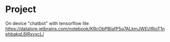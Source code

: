 # Project
On device "chatbot" with tensorflow lite
https://datalore.jetbrains.com/notebook/KRcObPBIafP5q7ALkmJWEj/lRioT1nehbakqL6lRxvxcL/
